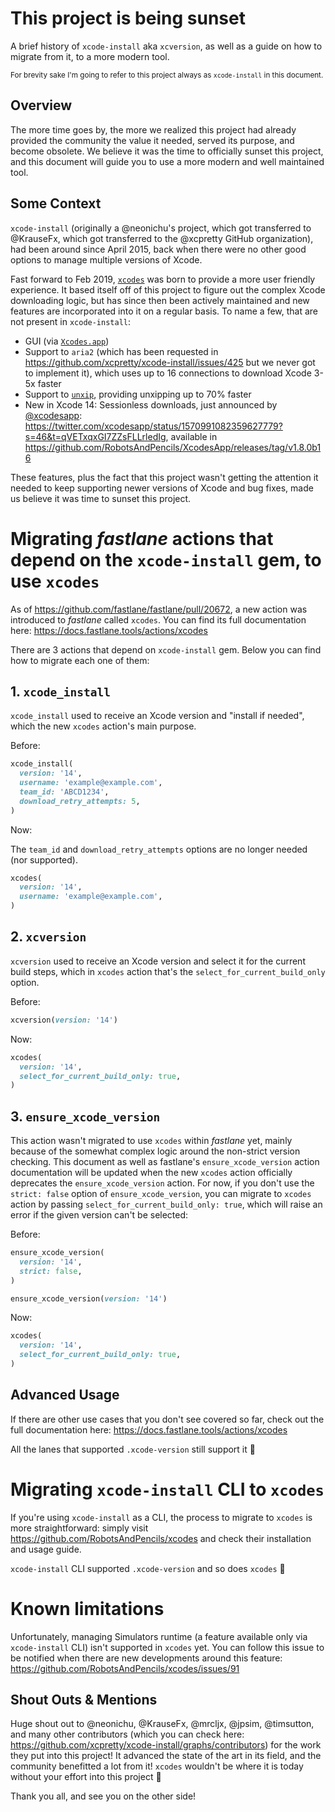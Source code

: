 # This project is being sunset

A brief history of `xcode-install` aka `xcversion`, as well as a guide on how to migrate from it, to a more modern tool.

<sub>For brevity sake I'm going to refer to this project always as `xcode-install` in this document.</sub>

## Overview

The more time goes by, the more we realized this project had already provided the community the value it needed, served its purpose, and become obsolete. We believe it was the time to officially sunset this project, and this document will guide you to use a more modern and well maintained tool.

## Some Context

`xcode-install` (originally a @neonichu's project, which got transferred to @KrauseFx, which got transferred to the @xcpretty GitHub organization), had been around since April 2015, back when there were no other good options to manage multiple versions of Xcode.

Fast forward to Feb 2019, [`xcodes`](https://github.com/RobotsAndPencils/xcodes) was born to provide a more user friendly experience. It based itself off of this project to figure out the complex Xcode downloading logic, but has since then been actively maintained and new features are incorporated into it on a regular basis. To name a few, that are not present in `xcode-install`:

- GUI (via [`Xcodes.app`](https://github.com/RobotsAndPencils/XcodesApp))
- Support to `aria2` (which has been requested in https://github.com/xcpretty/xcode-install/issues/425 but we never got to implement it), which uses up to 16 connections to download Xcode 3-5x faster
- Support to [`unxip`](https://github.com/saagarjha/unxip), providing unxipping up to 70% faster
- New in Xcode 14: Sessionless downloads, just announced by [@xcodesapp](https://twitter.com/xcodesapp): https://twitter.com/xcodesapp/status/1570991082359627779?s=46&t=qVETxqxGI7ZZsFLLrledIg, available in https://github.com/RobotsAndPencils/XcodesApp/releases/tag/v1.8.0b16

These features, plus the fact that this project wasn't getting the attention it needed to keep supporting newer versions of Xcode and bug fixes, made us believe it was time to sunset this project.

# Migrating _fastlane_ actions that depend on the `xcode-install` gem, to use `xcodes`

As of https://github.com/fastlane/fastlane/pull/20672, a new action was introduced to _fastlane_ called `xcodes`. You can find its full documentation here: https://docs.fastlane.tools/actions/xcodes

There are 3 actions that depend on `xcode-install` gem. Below you can find how to migrate each one of them:

## 1. `xcode_install`

`xcode_install` used to receive an Xcode version and "install if needed", which the new `xcodes` action's main purpose.

Before:

```ruby
xcode_install(
  version: '14',
  username: 'example@example.com',
  team_id: 'ABCD1234',
  download_retry_attempts: 5,
)
```

Now:

The `team_id` and `download_retry_attempts` options are no longer needed (nor supported).

```ruby
xcodes(
  version: '14',
  username: 'example@example.com',
)
```

## 2. `xcversion`

`xcversion` used to receive an Xcode version and select it for the current build steps, which in `xcodes` action that's the `select_for_current_build_only` option.

Before:

```ruby
xcversion(version: '14')
```

Now:

```ruby
xcodes(
  version: '14',
  select_for_current_build_only: true,
)
```

## 3. `ensure_xcode_version`

This action wasn't migrated to use `xcodes` within _fastlane_ yet, mainly because of the somewhat complex logic around the non-strict version checking. This document as well as fastlane's `ensure_xcode_version` action documentation will be updated when the new `xcodes` action officially deprecates the `ensure_xcode_version` action. For now, if you don't use the `strict: false` option of `ensure_xcode_version`, you can migrate to `xcodes` action by passing `select_for_current_build_only: true`, which will raise an error if the given version can't be selected:

Before:

```ruby
ensure_xcode_version(
  version: '14',
  strict: false,
)
```

```ruby
ensure_xcode_version(version: '14')
```

Now:

```ruby
xcodes(
  version: '14',
  select_for_current_build_only: true,
)
```

## Advanced Usage

If there are other use cases that you don't see covered so far, check out the full documentation here: https://docs.fastlane.tools/actions/xcodes

All the lanes that supported `.xcode-version` still support it :tada:

# Migrating `xcode-install` CLI to `xcodes`

If you're using `xcode-install` as a CLI, the process to migrate to `xcodes` is more straightforward: simply visit https://github.com/RobotsAndPencils/xcodes and check their installation and usage guide.

`xcode-install` CLI supported `.xcode-version` and so does `xcodes` :tada:

# Known limitations

Unfortunately, managing Simulators runtime (a feature available only via `xcode-install` CLI) isn't supported in `xcodes` yet. You can follow this issue to be notified when there are new developments around this feature: https://github.com/RobotsAndPencils/xcodes/issues/91

## Shout Outs & Mentions

Huge shout out to @neonichu, @KrauseFx, @mrcljx, @jpsim, @timsutton, and many other contributors (which you can check here: https://github.com/xcpretty/xcode-install/graphs/contributors) for the work they put into this project! It advanced the state of the art in its field, and the community benefitted a lot from it! `xcodes` wouldn't be where it is today without your effort into this project 💟

Thank you all, and see you on the other side!

